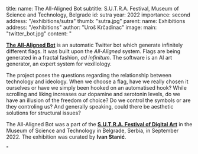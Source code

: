 title:
    name: The All-Aligned Bot
    subtitle: S.U.T.R.A. Festival, Museum of Science and Technology, Belgrade 
id: sutra
year: 2022
importance: second
address: "/exhibitions/sutra"
thumb: "sutra.jpg"
parent:
    name: Exhibitions
    address: "/exhibitions"
author: "Uroš Krčadinac"
image:
    main: "twitter_bot.jpg"
content: "<p class='regular'><strong><a href='https://twitter.com/AllAlignedBot' target='_blank'>The All-Aligned Bot</a></strong> is an automatic Twitter bot which generate infinitely different flags. It was built upon the <em>All-Aligned</em> system. Flags are being generated in a fractal fashion, <em>ad infinitum</em>. The software is an AI art generator, an expert system for vexillology.</p>
    <p class='regular'>The project poses the questions regarding the relationship between technology and ideology. When we choose a flag, have we really chosen it ourselves or have we simply been hooked on an automatised hook? While scrolling and liking increases our dopamine and serotonin levels, do we have an illusion of the freedom of choice? Do we control the symbols or are they controling us? And generally speaking, could there be aesthetic solutions for structural issues?</p>
    <p class='regular'>The All-Aligned Bot was a part of the <strong><a href='https://sutra2022.muzejnt.rs/radovi/uros-krcadinac-svesvrstani/' target='_blank'>S.U.T.R.A. Festival of Digital Art</a></strong> in the Museum of Science and Technology in Belgrade, Serbia, in September 2022. The exhibition was curated by <strong>Ivan Stanić</strong>.</p>"